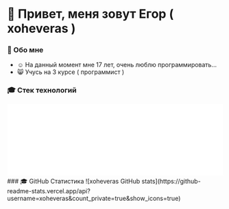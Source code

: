 # 👻 Привет, меня зовут Егор ( xoheveras )
### 👦 Обо мне
<ul>
  <li>☺ На данный момент мне 17 лет, очень люблю программировать...</li>
  <li>😸 Учусь на 3 курсе ( программист )</li>
</ul>

### 🎓 Стек технологий
<img src="Date/TH.png">
### 🎓 GitHub Статистика
![xoheveras GitHub stats](https://github-readme-stats.vercel.app/api?username=xoheveras&count_private=true&show_icons=true)
